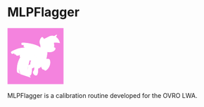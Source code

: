 # MLPFlagger

![MLPFlagger](mlpflagger.png)

MLPFlagger is a calibration routine developed for the OVRO LWA.

